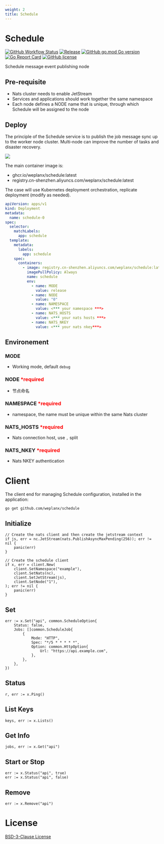 ```yaml
---
weight: 2
title: Schedule
---
```


# Schedule

[![GitHub Workflow Status](https://img.shields.io/github/actions/workflow/status/weplanx/schedule/release.yml?label=release&style=flat-square)](https://github.com/weplanx/schedule/actions/workflows/release.yml)
[![Release](https://img.shields.io/github/v/release/weplanx/schedule.svg?style=flat-square&include_prereleases)](https://github.com/weplanx/schedule/releases)
[![GitHub go.mod Go version](https://img.shields.io/github/go-mod/go-version/weplanx/schedule?style=flat-square)](https://github.com/weplanx/schedule)
[![Go Report Card](https://goreportcard.com/badge/github.com/weplanx/schedule?style=flat-square)](https://goreportcard.com/report/github.com/weplanx/schedule)
[![GitHub license](https://img.shields.io/github/license/weplanx/schedule?style=flat-square)](https://raw.githubusercontent.com/weplanx/schedule/main/LICENSE)

Schedule message event publishing node

## Pre-requisite

- Nats cluster needs to enable JetStream
- Services and applications should work together the same namespace
- Each node defines a NODE name that is unique, through which Schedule will be assigned to the node

## Deploy

The principle of the Schedule service is to publish the job message sync up to the worker node cluster. 
Multi-node can improve the number of tasks and disaster recovery.

![](/images/extend/schedule.png)

The main container image is:

- ghcr.io/weplanx/schedule:latest
- registry.cn-shenzhen.aliyuncs.com/weplanx/schedule:latest

The case will use Kubernetes deployment orchestration, replicate deployment (modify as needed).

```yaml
apiVersion: apps/v1
kind: Deployment
metadata:
  name: schedule-0
spec:
  selector:
    matchLabels:
      app: schedule
  template:
    metadata:
      labels:
        app: schedule
    spec:
      containers:
        - image: registry.cn-shenzhen.aliyuncs.com/weplanx/schedule:latest
          imagePullPolicy: Always
          name: schedule
          env:
            - name: MODE
              value: release
            - name: NODE
              value: "0"
            - name: NAMESPACE
              value: <*** your namespace ***>
            - name: NATS_HOSTS
              value: <*** your nats hosts ***>
            - name: NATS_NKEY
              value: <*** your nats nkey***>
```

## Environement

### MODE

- Working mode, default `debug`

### NODE <font color="red">*required</font>

- 节点命名

### NAMESPACE <font color="red">*required</font>

- namespace, the name must be unique within the same Nats cluster

### NATS_HOSTS <font color="red">*required</font>

- Nats connection host, use `,` split

### NATS_NKEY <font color="red">*required</font>

- Nats NKEY authentication

# Client

The client end for managing Schedule configuration, installed in the application:

```shell
go get github.com/weplanx/schedule
```

## Initialize

```golang
// Create the nats client and then create the jetstream context
if js, err = nc.JetStream(nats.PublishAsyncMaxPending(256)); err != nil {
    panic(err)
}

// Create the schedule client
if x, err = client.New(
    client.SetNamespace("example"),
    client.SetNats(nc),
    client.SetJetStream(js),
    client.SetNode("1"),
); err != nil {
    panic(err)
}
```

## Set

```golang
err := x.Set("api", common.ScheduleOption{
    Status: false,
    Jobs: []common.ScheduleJob{
        {
            Mode: "HTTP",
            Spec: "*/5 * * * * *",
            Option: common.HttpOption{
                Url: "https://api.example.com",
            },
        },
    },
})
```

## Status

```golang
r, err := x.Ping()
```

## List Keys

```golang
keys, err := x.Lists()
```

## Get Info

```golang
jobs, err := x.Get("api")
```

## Start or Stop

```golang
err := x.Status("api", true)
err := x.Status("api", false)
```

## Remove

```golang
err := x.Remove("api")
```

# License

[BSD-3-Clause License](https://github.com/weplanx/schedule/blob/main/LICENSE)
